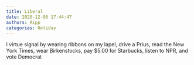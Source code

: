```yaml
---
title: Liberal
date: 2020-12-06 17:44:47
authors: Ripp
categories: Holiday
---
```


 I virtue signal by wearing ribbons on my lapel, drive a Prius, read the New York Times, wear Birkenstocks, pay $5.00 for Starbucks, listen to NPR, and vote Democrat